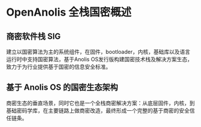 # OpenAnolis 全栈国密概述

## 商密软件栈 SIG

建立以国密算法为主的系统组件，在固件，bootloader，内核，基础库以及语言运行时中支持国密算法，基于Anolis OS发行版构建国密技术栈及解决方案生态，致力于为行业提供基于国密的信息安全标准。

## 基于 Anolis OS 的国密生态架构

商密生态的垂直场景，同时它也是一个全栈商密解决方案：从底层固件，内核，到基础密码学库，在主要链路上做商密改造，最终形成一个完整的基于商密的安全信任链条。
